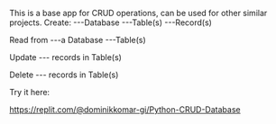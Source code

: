 This is a base app for CRUD operations, can be used for other similar projects.
Create:
---Database
---Table(s)
---Record(s)

Read from
---a Database
---Table(s)

Update
--- records in Table(s)

Delete
--- records in Table(s) 


Try it here:

https://replit.com/@dominikkomar-gi/Python-CRUD-Database
